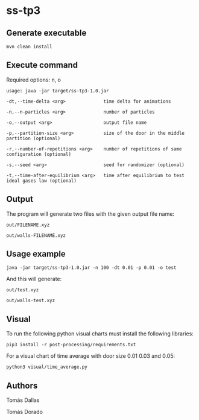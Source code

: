 # ss-tp3
## Generate executable
`mvn clean install`

## Execute command
Required options: n, o

`usage: java -jar target/ss-tp3-1.0.jar`

`-dt,--time-delta <arg>              time delta for animations`

`-n,--n-particles <arg>              number of particles`

`-o,--output <arg>                   output file name`

`-p,--partition-size <arg>           size of the door in the middle partition (optional)`

`-r,--number-of-repetitions <arg>    number of repetitions of same configuration (optional)`

`-s,--seed <arg>                     seed for randomizer (optional)`

`-t,--time-after-equilibrium <arg>   time after equilibrium to test ideal gases law (optional)`

## Output
The program will generate two files with the given output file name:

`out/FILENAME.xyz`

`out/walls-FILENAME.xyz`

## Usage example
`java -jar target/ss-tp3-1.0.jar -n 100 -dt 0.01 -p 0.01 -o test`

And this will generate:

`out/test.xyz`

`out/walls-test.xyz`

## Visual
To run the following python visual charts must install the following libraries:

`pip3 install -r post-processing/requirements.txt`

For a visual chart of time average with door size 0.01 0.03 and 0.05:

`python3 visual/time_average.py`

## Authors

Tomás Dallas

Tomás Dorado